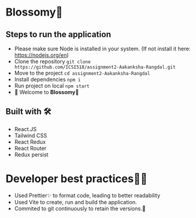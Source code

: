 # Blossomy🌻

## Steps to run the application

- Please make sure Node is installed in your system. (If not install it here: https://nodejs.org/en)
- Clone the repository `git clone https://github.com/ICSI518/assignment2-Aakanksha-Rangdal.git`
- Move to the project `cd assignment2-Aakanksha-Rangdal`
- Install dependencies `npm i`
- Run project on local `npm start`
- 🎉 Welcome to **Blossomy🌻**

## Built with 🛠️

- React.JS
- Tailwind CSS
- React Redux
- React Router
- Redux persist

# Developer best practices👩‍💻

- Used Prettier✨ to format code, leading to better readability
- Used Vite to create, run and build the application.
- Commited to git continuously to retain the versions.🔗
